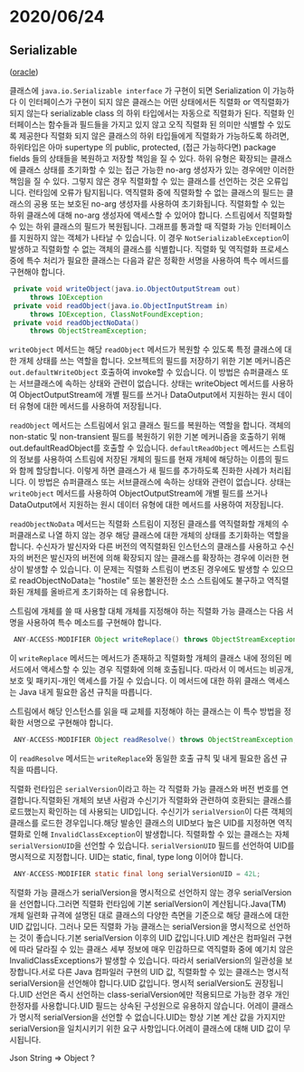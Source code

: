 # 2020/06/24

## Serializable

([oracle](https://docs.oracle.com/javase/7/docs/api/java/io/Serializable.html))

클래스에 `java.io.Serializable interface` 가 구현이 되면 Serialization 이 가능하다
이 인터페이스가 구현이 되지 않은 클래스는 어떤 상태에서든 직렬화 or 역직렬화가 되지 않는다 
serializable class 의 하위 타입에서는 자동으로 직렬화가 된다.
직렬화 인터페이스는 함수들과 필드들을 가지고 있지 않고 오직 직렬화 된 의미만 식별할 수 있도록 제공한다
직렬화 되지 않은 클래스의 하위 타입들에게 직렬화가 가능하도록 하려면, 하위타입은 아마 supertype 의 public, protected, (접근 가능하다면) package fields 들의 상태들을 복원하고 저장할 책임을 질 수 있다. 
하위 유형은 확장되는 클래스에 클래스 상태를 초기화할 수 있는 접근 가능한 no-arg 생성자가 있는 경우에만 이러한 책임을 질 수 있다.
그렇지 않은 경우 직렬화할 수 있는 클래스를 선언하는 것은 오류입니다. 런타임에 오류가 탐지됩니다.
역직렬화 중에 직렬화할 수 없는 클래스의 필드는 클래스의 공용 또는 보호된 no-arg 생성자를 사용하여 초기화됩니다. 직렬화할 수 있는 하위 클래스에 대해 no-arg 생성자에 액세스할 수 있어야 합니다. 
스트림에서 직렬화할 수 있는 하위 클래스의 필드가 복원됩니다.
그래프를 통과할 때 직렬화 가능 인터페이스를 지원하지 않는 객체가 나타날 수 있습니다. 이 경우 `NotSerializableException`이 발생하고 직렬화할 수 없는 객체의 클래스를 식별합니다.
직렬화 및 역직렬화 프로세스 중에 특수 처리가 필요한 클래스는 다음과 같은 정확한 서명을 사용하여 특수 메서드를 구현해야 합니다.

~~~java
 private void writeObject(java.io.ObjectOutputStream out)
     throws IOException
 private void readObject(java.io.ObjectInputStream in)
     throws IOException, ClassNotFoundException;
 private void readObjectNoData()
     throws ObjectStreamException;
~~~

`writeObject` 메서드는 해당 `readObject` 메서드가 복원할 수 있도록 특정 클래스에 대한 개체 상태를 쓰는 역할을 합니다.
오브젝트의 필드를 저장하기 위한 기본 메커니즘은 `out.defaultWriteObject` 호출하여 invoke할 수 있습니다.
이 방법은 슈퍼클래스 또는 서브클래스에 속하는 상태와 관련이 없습니다.
상태는 writeObject 메서드를 사용하여 ObjectOutputStream에 개별 필드를 쓰거나 DataOutput에서 지원하는 원시 데이터 유형에 대한 메서드를 사용하여 저장됩니다.

`readObject` 메서드는 스트림에서 읽고 클래스 필드를 복원하는 역할을 합니다. 객체의 non-static 및 non-transient 필드를 복원하기 위한 기본 메커니즘을 호출하기 위해 out.defaultReadObject를 호출할 수 있습니다. `defaultReadObject` 메서드는 스트림의 정보를 사용하여 스트림에 저장된 개체의 필드를 현재 개체에 해당하는 이름의 필드와 함께 할당합니다. 이렇게 하면 클래스가 새 필드를 추가하도록 진화한 사례가 처리됩니다. 이 방법은 슈퍼클래스 또는 서브클래스에 속하는 상태와 관련이 없습니다. 상태는 `writeObject` 메서드를 사용하여 ObjectOutputStream에 개별 필드를 쓰거나 DataOutput에서 지원하는 원시 데이터 유형에 대한 메서드를 사용하여 저장됩니다.

`readObjectNoData` 메서드는 직렬화 스트림이 지정된 클래스를 역직렬화할 개체의 수퍼클래스로 나열 하지 않는 경우 해당 클래스에 대한 개체의 상태를 초기화하는 역할을 합니다. 수신자가 발신자와 다른 버전의 역직렬화된 인스턴스의 클래스를 사용하고 수신자의 버전은 발신자의 버전에 의해 확장되지 않는 클래스를 확장하는 경우에 이러한 현상이 발생할 수 있습니다. 이 문제는 직렬화 스트림이 변조된 경우에도 발생할 수 있으므로 readObjectNoData는 "hostile" 또는 불완전한 소스 스트림에도 불구하고 역직렬화된 개체를 올바르게 초기화하는 데 유용합니다.

스트림에 개체를 쓸 때 사용할 대체 개체를 지정해야 하는 직렬화 가능 클래스는 다음 서명을 사용하여 특수 메소드를 구현해야 합니다.
~~~java
 ANY-ACCESS-MODIFIER Object writeReplace() throws ObjectStreamException;
~~~

이 `writeReplace` 메서드는 메서드가 존재하고 직렬화할 개체의 클래스 내에 정의된 메서드에서 액세스할 수 있는 경우 직렬화에 의해 호출됩니다. 따라서 이 메서드는 비공개, 보호 및 패키지-개인 액세스를 가질 수 있습니다. 이 메서드에 대한 하위 클래스 액세스는 Java 내게 필요한 옵션 규칙을 따릅니다.

스트림에서 해당 인스턴스를 읽을 때 교체를 지정해야 하는 클래스는 이 특수 방법을 정확한 서명으로 구현해야 합니다.
~~~java
 ANY-ACCESS-MODIFIER Object readResolve() throws ObjectStreamException;
~~~

이 `readResolve` 메서드는 `writeReplace`와 동일한 호출 규칙 및 내게 필요한 옵션 규칙을 따릅니다.

직렬화 런타임은 `serialVersion`이라고 하는 각 직렬화 가능 클래스와 버전 번호를 연결합니다.직렬화된 개체의 보낸 사람과 수신기가 직렬화와 관련하여 호환되는 클래스를 로드했는지 확인하는 데 사용되는 UID입니다. 수신기가 `serialVersion`이 다른 객체의 클래스를 로드한 경우입니다.해당 발송인 클래스의 UID보다 높은 UID를 지정하면 역직렬화로 인해 `InvalidClassException`이 발생합니다. 직렬화할 수 있는 클래스는 자체 `serialVersionUID`을 선언할 수 있습니다. `serialVersionUID` 필드를 선언하여 UID를 명시적으로 지정합니다. UID는 static, final, type long 이어야 합니다.

~~~java
 ANY-ACCESS-MODIFIER static final long serialVersionUID = 42L;
~~~

직렬화 가능 클래스가 serialVersion을 명시적으로 선언하지 않는 경우 serialVersion을 선언합니다.그러면 직렬화 런타임에 기본 serialVersion이 계산됩니다.Java(TM) 개체 일련화 규격에 설명된 대로 클래스의 다양한 측면을 기준으로 해당 클래스에 대한 UID 값입니다. 그러나 모든 직렬화 가능 클래스는 serialVersion을 명시적으로 선언하는 것이 좋습니다.기본 serialVersion 이후의 UID 값입니다.UID 계산은 컴파일러 구현에 따라 달라질 수 있는 클래스 세부 정보에 매우 민감하므로 역직렬화 중에 예기치 않은 InvalidClassExceptions가 발생할 수 있습니다. 따라서 serialVersion의 일관성을 보장합니다.서로 다른 Java 컴파일러 구현의 UID 값, 직렬화할 수 있는 클래스는 명시적 serialVersion을 선언해야 합니다.UID 값입니다. 명시적 serialVersion도 권장됩니다.UID 선언은 즉시 선언하는 class-serialVersion에만 적용되므로 가능한 경우 개인 한정자를 사용합니다.UID 필드는 상속된 구성원으로 유용하지 않습니다. 어레이 클래스가 명시적 serialVersion을 선언할 수 없습니다.UID는 항상 기본 계산 값을 가지지만 serialVersion을 일치시키기 위한 요구 사항입니다.어레이 클래스에 대해 UID 값이 무시됩니다.


Json String => Object ?
